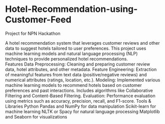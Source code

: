 # Hotel-Recommendation-using-Customer-Feed
Project for NPN Hackathon

A hotel recommendation system that leverages customer reviews and other data to suggest hotels tailored to user preferences. This project uses machine learning models and natural language processing (NLP) techniques to provide personalized hotel recommendations.
<br >
Features
Data Preprocessing: Cleaning and preparing customer review data, hotel attributes, and other metadata.
Feature Engineering: Extraction of meaningful features from text data (positive/negative reviews) and numerical attributes (ratings, location, etc.).
Modeling:
Implemented various machine learning models to recommend hotels based on customer preferences and past interactions.
Includes algorithms like Collaborative Filtering and Content-Based Filtering.
Evaluation: Performance evaluation using metrics such as accuracy, precision, recall, and F1-score.
Tools & Libraries
Python
Pandas and NumPy for data manipulation
Scikit-learn for machine learning
NLTK or Spacy for natural language processing
Matplotlib and Seaborn for visualizations

